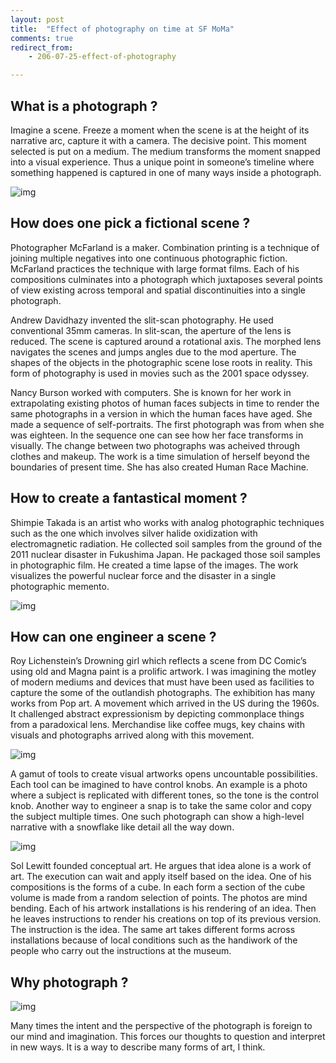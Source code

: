 ```yaml
---
layout: post
title:  "Effect of photography on time at SF MoMa"
comments: true
redirect_from:
    - 206-07-25-effect-of-photography

---
```


## What is a photograph ?

Imagine a scene. Freeze a moment when the scene is at the height of its narrative arc, capture it with a camera. The decisive point. This moment selected is put on a medium. The medium transforms the moment snapped into a visual experience. Thus a unique point in someone’s timeline where something happened is captured in one of many ways inside a photograph.

![img](https://miro.medium.com/max/1400/1*dtSYZm1-AgujuEIhgtQE4Q.jpeg)

## How does one pick a fictional scene ?

Photographer McFarland is a maker. Combination printing is a technique of joining multiple negatives into one continuous photographic fiction. McFarland practices the technique with large format films. Each of his compositions culminates into a photograph which juxtaposes several points of view existing across temporal and spatial discontinuities into a single photograph.

Andrew Davidhazy invented the slit-scan photography. He used conventional 35mm cameras. In slit-scan, the aperture of the lens is reduced. The scene is captured around a rotational axis. The morphed lens navigates the scenes and jumps angles due to the mod aperture. The shapes of the objects in the photographic scene lose roots in reality. This form of photography is used in movies such as the 2001 space odyssey.

Nancy Burson worked with computers. She is known for her work in extrapolating existing photos of human faces subjects in time to render the same photographs in a version in which the human faces have aged. She made a sequence of self-portraits. The first photograph was from when she was eighteen. In the sequence one can see how her face transforms in visually. The change between two photographs was acheived through clothes and makeup. The work is a time simulation of herself beyond the boundaries of present time. She has also created Human Race Machine.
## How to create a fantastical moment ?

Shimpie Takada is an artist who works with analog photographic techniques such as the one which involves silver halide oxidization with electromagnetic radiation. He collected soil samples from the ground of the 2011 nuclear disaster in Fukushima Japan. He packaged those soil samples in photographic film. He created a time lapse of the images. The work visualizes the powerful nuclear force and the disaster in a single photographic memento.

![img](https://miro.medium.com/max/1400/1*kMx-5Y7c0ax1-XHNCY2SzA.jpeg)

## How can one engineer a scene ?

Roy Lichenstein’s Drowning girl which reflects a scene from DC Comic’s using old and Magna paint is a prolific artwork. I was imagining the motley of modern mediums and devices that must have been used as facilities to capture the some of the outlandish photographs. The exhibition has many works from Pop art. A movement which arrived in the US during the 1960s. It challenged abstract expressionism by depicting commonplace things from a paradoxical lens. Merchandise like coffee mugs, key chains with visuals and photographs arrived along with this movement.

![img](https://miro.medium.com/max/1632/1*53sv-b3IHscb1glImTkVZg.jpeg)

A gamut of tools to create visual artworks opens uncountable possibilities. Each tool can be imagined to have control knobs. An example is a photo where a subject is replicated with different tones, so the tone is the control knob. Another way to engineer a snap is to take the same color and copy the subject multiple times. One such photograph can show a high-level narrative with a snowflake like detail all the way down.

![img](https://miro.medium.com/max/1400/1*0bl1I_wHb6XDLjN0x5zM_Q.jpeg)

Sol Lewitt founded conceptual art. He argues that idea alone is a work of art. The execution can wait and apply itself based on the idea. One of his compositions is the forms of a cube. In each form a section of the cube volume is made from a random selection of points. The photos are mind bending. Each of his artwork installations is his rendering of an idea. Then he leaves instructions to render his creations on top of its previous version. The instruction is the idea. The same art takes different forms across installations because of local conditions such as the handiwork of the people who carry out the instructions at the museum.

## Why photograph ?

![img](https://miro.medium.com/max/1400/1*uzXO-3uo2ZnkeWPf8-zMlA.jpeg)

Many times the intent and the perspective of the photograph is foreign to our mind and imagination. This forces our thoughts to question and interpret in new ways. It is a way to describe many forms of art, I think.